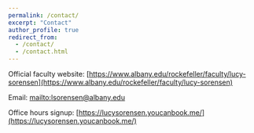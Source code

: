 ```yaml
---
permalink: /contact/
excerpt: "Contact"
author_profile: true
redirect_from: 
  - /contact/
  - /contact.html
---
```


Official faculty website: [https://www.albany.edu/rockefeller/faculty/lucy-sorensen](https://www.albany.edu/rockefeller/faculty/lucy-sorensen)

Email: [mailto:lsorensen@albany.edu](lsorensen@albany.edu)

Office hours signup: [https://lucysorensen.youcanbook.me/](https://lucysorensen.youcanbook.me/)